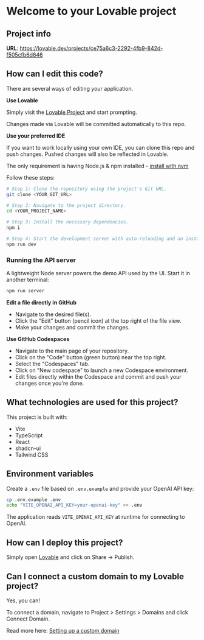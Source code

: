 # Welcome to your Lovable project

## Project info

**URL**: https://lovable.dev/projects/ce75a6c3-2292-4fb9-842d-f505cfb6d646

## How can I edit this code?

There are several ways of editing your application.

**Use Lovable**

Simply visit the [Lovable Project](https://lovable.dev/projects/ce75a6c3-2292-4fb9-842d-f505cfb6d646) and start prompting.

Changes made via Lovable will be committed automatically to this repo.

**Use your preferred IDE**

If you want to work locally using your own IDE, you can clone this repo and push changes. Pushed changes will also be reflected in Lovable.

The only requirement is having Node.js & npm installed - [install with nvm](https://github.com/nvm-sh/nvm#installing-and-updating)

Follow these steps:

```sh
# Step 1: Clone the repository using the project's Git URL.
git clone <YOUR_GIT_URL>

# Step 2: Navigate to the project directory.
cd <YOUR_PROJECT_NAME>

# Step 3: Install the necessary dependencies.
npm i

# Step 4: Start the development server with auto-reloading and an instant preview.
npm run dev
```

### Running the API server

A lightweight Node server powers the demo API used by the UI. Start it in another terminal:

```sh
npm run server
```

**Edit a file directly in GitHub**

- Navigate to the desired file(s).
- Click the "Edit" button (pencil icon) at the top right of the file view.
- Make your changes and commit the changes.

**Use GitHub Codespaces**

- Navigate to the main page of your repository.
- Click on the "Code" button (green button) near the top right.
- Select the "Codespaces" tab.
- Click on "New codespace" to launch a new Codespace environment.
- Edit files directly within the Codespace and commit and push your changes once you're done.

## What technologies are used for this project?

This project is built with:

- Vite
- TypeScript
- React
- shadcn-ui
- Tailwind CSS

## Environment variables

Create a `.env` file based on `.env.example` and provide your OpenAI API key:

```sh
cp .env.example .env
echo "VITE_OPENAI_API_KEY=your-openai-key" >> .env
```

The application reads `VITE_OPENAI_API_KEY` at runtime for connecting to OpenAI.

## How can I deploy this project?

Simply open [Lovable](https://lovable.dev/projects/ce75a6c3-2292-4fb9-842d-f505cfb6d646) and click on Share -> Publish.

## Can I connect a custom domain to my Lovable project?

Yes, you can!

To connect a domain, navigate to Project > Settings > Domains and click Connect Domain.

Read more here: [Setting up a custom domain](https://docs.lovable.dev/tips-tricks/custom-domain#step-by-step-guide)
